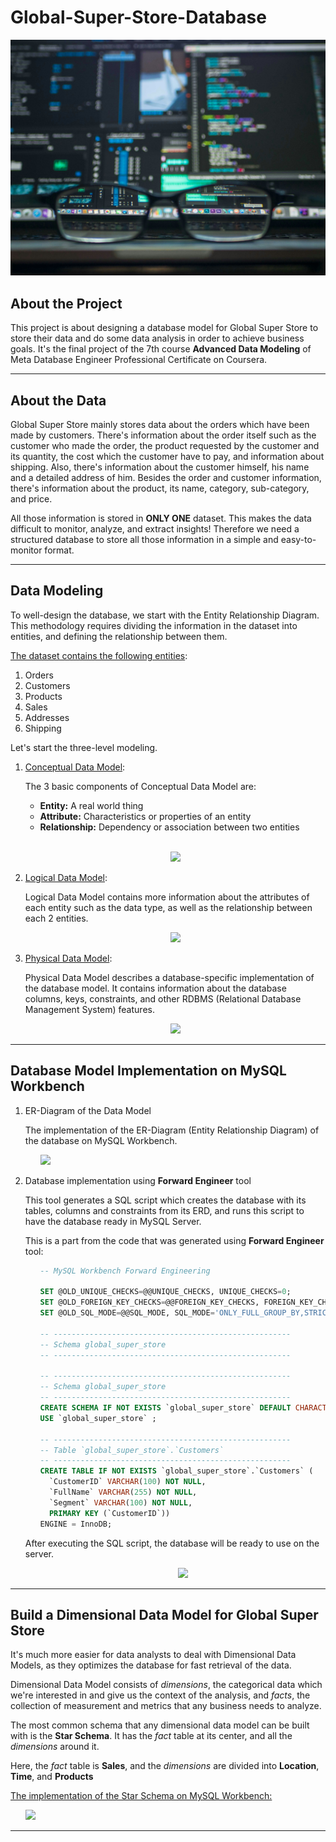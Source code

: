 # Global-Super-Store-Database
![](database.png)

## About the Project ##

This project is about designing a database model for Global Super Store to store their data and do some data analysis in order to achieve business goals. It's the final project of the 7th course __Advanced Data Modeling__ of Meta Database Engineer Professional Certificate on Coursera.

<hr>

## About the Data ##

Global Super Store mainly stores data about the orders which have been made by customers. There's information about the order itself such as the customer who made the order, the product requested by the customer and its quantity, the cost which the customer have to pay, and information about shipping. Also, there's information about the customer himself, his name and a detailed address of him. Besides the order and customer information, there's information about the product, its name, category, sub-category, and price.

All those information is stored in __ONLY ONE__ dataset. This makes the data difficult to monitor, analyze, and extract insights! Therefore we need a structured database to store all those information in a simple and easy-to-monitor format.

<hr>

## Data Modeling ##

To well-design the database, we start with the Entity Relationship Diagram. This methodology requires dividing the information in the dataset into entities, and defining the relationship between them.

<u>The dataset contains the following entities</u>:

1. Orders
2. Customers
3. Products
4. Sales
5. Addresses
6. Shipping

Let's start the three-level modeling.

1. <u>Conceptual Data Model</u>:
   
   The 3 basic components of Conceptual Data Model are:
   - __Entity:__ A real world thing
   - __Attribute:__ Characteristics or properties of an entity
   - __Relationship:__ Dependency or association between two entities

   <br>
   <p align="center">
   <img src="https://user-images.githubusercontent.com/70551007/228538911-c51183df-8e34-42f0-9022-a4e0d4a1a683.png">
   </p>

2. <u>Logical Data Model</u>:
   
   Logical Data Model contains more information about the attributes of each entity such as the data type, as well as the relationship between each 2 entities.
   <br>
   <p align="center">
   <img src="https://user-images.githubusercontent.com/70551007/228539032-ebb42d79-5fcf-4174-aa70-99d1ba7d7b6a.png">
   </p>

3. <u>Physical Data Model</u>:
   
   Physical Data Model describes a database-specific implementation of the database model. It contains information about the database columns, keys, constraints, and other RDBMS (Relational Database Management System) features.
   <br>
   <p align="center">
   <img src="https://user-images.githubusercontent.com/70551007/228539132-f9e336a4-df77-4ff1-973f-f878462e2024.png">
   </p>

<hr>

## Database Model Implementation on MySQL Workbench ##

1. ER-Diagram of the Data Model
   
    The implementation of the ER-Diagram (Entity Relationship Diagram) of the database on MySQL Workbench.
    <ul>
    <img src="https://user-images.githubusercontent.com/70551007/228539232-b0a2582b-a51f-40f8-93ae-e7b0b6b5fdbc.png">
    </ul>

2. Database implementation using __Forward Engineer__ tool
   
   This tool generates a SQL script which creates the database with its tables, columns and constraints from its ERD, and runs this script to have the database ready in MySQL Server.

   This is a part from the code that was generated using __Forward Engineer__ tool:
   <ul>
   
   ```sql
   -- MySQL Workbench Forward Engineering

   SET @OLD_UNIQUE_CHECKS=@@UNIQUE_CHECKS, UNIQUE_CHECKS=0;
   SET @OLD_FOREIGN_KEY_CHECKS=@@FOREIGN_KEY_CHECKS, FOREIGN_KEY_CHECKS=0;
   SET @OLD_SQL_MODE=@@SQL_MODE, SQL_MODE='ONLY_FULL_GROUP_BY,STRICT_TRANS_TABLES,NO_ZERO_IN_DATE,NO_ZERO_DATE,ERROR_FOR_DIVISION_BY_ZERO,NO_ENGINE_SUBSTITUTION';

   -- -----------------------------------------------------
   -- Schema global_super_store
   -- -----------------------------------------------------

   -- -----------------------------------------------------
   -- Schema global_super_store
   -- -----------------------------------------------------
   CREATE SCHEMA IF NOT EXISTS `global_super_store` DEFAULT CHARACTER SET utf8 ;
   USE `global_super_store` ;

   -- -----------------------------------------------------
   -- Table `global_super_store`.`Customers`
   -- -----------------------------------------------------
   CREATE TABLE IF NOT EXISTS `global_super_store`.`Customers` (
     `CustomerID` VARCHAR(100) NOT NULL,
     `FullName` VARCHAR(255) NOT NULL,
     `Segment` VARCHAR(100) NOT NULL,
     PRIMARY KEY (`CustomerID`))
   ENGINE = InnoDB;
   ```
   
   </ul>
   
   After executing the SQL script, the database will be ready to use on the server.
   <ul>
   <p align="center">
   <img src="https://user-images.githubusercontent.com/70551007/228539575-cf32414d-2ff9-40b2-9b51-8908dc0457ba.png">
   </p>
   </ul>

<hr>

## Build a Dimensional Data Model for Global Super Store ##

It's much more easier for data analysts to deal with Dimensional Data Models, as they optimizes the database for fast retrieval of the data.

Dimensional Data Model consists of _dimensions_, the categorical data which we're interested in and give us the context of the analysis, and _facts_, the collection of measurement and metrics that any business needs to analyze.

The most common schema that any dimensional data model can be built with is the __Star Schema__. It has the _fact_ table at its center, and all the _dimensions_ around it.

Here, the _fact_ table is __Sales__, and the _dimensions_ are divided into __Location__, __Time__, and __Products__

<u>The implementation of the Star Schema on MySQL Workbench:</u>

<ul>
<img src="https://user-images.githubusercontent.com/70551007/228539670-780d9cc6-9f84-4824-abc4-8002f17e10ab.png">
</ul>

<hr>
